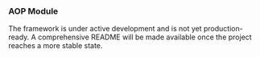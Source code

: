 ### AOP Module

The framework is under active development and is not yet production-ready.
A comprehensive README will be made available once the project reaches a more stable state.